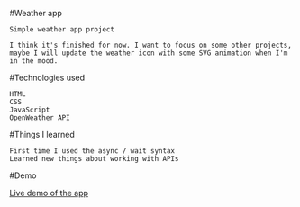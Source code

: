 #Weather app

    Simple weather app project

    I think it's finished for now. I want to focus on some other projects,
    maybe I will update the weather icon with some SVG animation when I'm in the mood.

#Technologies used

    HTML
    CSS
    JavaScript
    OpenWeather API

#Things I learned

    First time I used the async / wait syntax
    Learned new things about working with APIs

#Demo

   [Live demo of the app](https://bysiuxvx.github.io/weather-app/)
